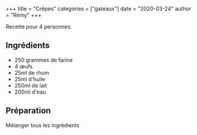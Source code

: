+++
title = "Crêpes"
categories = ["gateaux"]
date = "2020-03-24"
author = "Rémy"
+++

Recette pour 4 personnes.

<!--more-->
## Ingrédients

* 250 grammes de farine
* 4 œufs
* 25ml de rhum
* 25ml d'huile
* 250ml de lait
* 200ml d'eau

## Préparation

Mélanger tous les ingrédients
